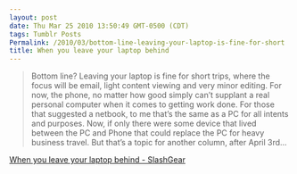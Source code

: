 ```yaml
---
layout: post
date: Thu Mar 25 2010 13:50:49 GMT-0500 (CDT)
tags: Tumblr Posts
Permalink: /2010/03/bottom-line-leaving-your-laptop-is-fine-for-short
title: When you leave your laptop behind
---
```


> Bottom line? Leaving your laptop is fine for short trips, where the focus will be email, light content viewing and very minor editing. For now, the phone, no matter how good simply can’t supplant a real personal computer when it comes to getting work done. For those that suggested a netbook, to me that’s the same as a PC for all intents and purposes. Now, if only there were some device that lived between the PC and Phone that could replace the PC for heavy business travel. But that’s a topic for another column, after April 3rd…

[When you leave your laptop behind - SlashGear](http://www.slashgear.com/when-you-leave-your-laptop-behind-2479007/)
